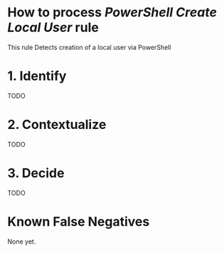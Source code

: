 # How to process *PowerShell Create Local User* rule
This rule Detects creation of a local user via PowerShell

# 1. Identify
TODO

# 2. Contextualize
TODO

# 3. Decide
TODO

# Known False Negatives
None yet.
